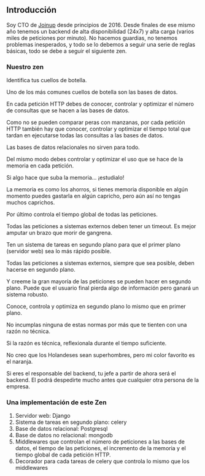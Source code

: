 ## Introducción

Soy CTO de [Joinup](https://joinup.es/) desde principios de 2016. Desde finales de ese mismo año tenemos un backend de alta disponibilidad (24x7) y alta carga (varios miles de peticiones por minuto). No hacemos guardias, no tenemos problemas inesperados, y todo se lo debemos a seguir una serie de reglas básicas, todo se debe a seguir el siguiente zen.


### Nuestro zen

Identifica tus cuellos de botella.

Uno de los más comunes cuellos de botella son las bases de datos.

En cada petición HTTP debes de conocer, controlar y optimizar el número de consultas que se hacen a las bases de datos.

Como no se pueden comparar peras con manzanas, por cada petición HTTP también hay que conocer, controlar y optimizar el tiempo total que tardan en ejecutarse todas las consultas a las bases de datos.

Las bases de datos relacionales no sirven para todo.

Del mismo modo debes controlar y optimizar el uso que se hace de la memoria en cada petición.

Si algo hace que suba la memoria… ¡estudialo!

La memoria es como los ahorros, si tienes memoria disponible en algún momento puedes gastarla en algún capricho, pero aún así no tengas muchos caprichos.

Por último controla el tiempo global de todas las peticiones. 

Todas las peticiones a sistemas externos deben tener un timeout. Es mejor amputar un brazo que morir de gangrena.

Ten un sistema de tareas en segundo plano para que el primer plano (servidor web) sea lo más rápido posible.

Todas las peticiones a sistemas externos, siempre que sea posible, deben hacerse en segundo plano. 

Y creeme la gran mayoría de las peticiones se pueden hacer en segundo plano. Puede que el usuario final pierda algo de información pero ganará un sistema robusto.

Conoce, controla y optimiza en segundo plano lo mismo que en primer plano.

No incumplas ninguna de estas normas por más que te tienten con una razón no técnica.

Si la razón es técnica, reflexionala durante el tiempo suficiente.

No creo que los Holandeses sean superhombres, pero mi color favorito es el naranja.

Si eres el responsable del backend, tu jefe a partir de ahora será el backend. El podrá despedirte mucho antes que cualquier otra persona de la empresa.

### Una implementación de este Zen

1. Servidor web: Django
1. Sistema de tareas en segundo plano: celery
1. Base de datos relacional: Postgresql
1. Base de datos no relacional: mongodb
1. Middlewares que controlan el número de  peticiones a las bases de datos, el tiempo de las peticiones, el incremento de la memoria y el tiempo global de cada petición HTTP.
1. Decorador para cada tareas de celery que controla lo mismo que los middlewares


